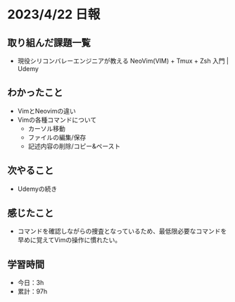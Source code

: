 # 2023/4/22 日報
## 取り組んだ課題一覧
- 現役シリコンバレーエンジニアが教える NeoVim(VIM) + Tmux + Zsh 入門 | Udemy

## わかったこと
- VimとNeovimの違い
- Vimの各種コマンドについて
  - カーソル移動
  - ファイルの編集/保存
  - 記述内容の削除/コピー&ペースト 

## 次やること
- Udemyの続き

## 感じたこと
- コマンドを確認しながらの捜査となっているため、最低限必要なコマンドを早めに覚えてVimの操作に慣れたい。

## 学習時間
- 今日：3h
- 累計：97h
